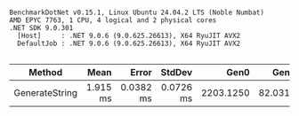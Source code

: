 ```

BenchmarkDotNet v0.15.1, Linux Ubuntu 24.04.2 LTS (Noble Numbat)
AMD EPYC 7763, 1 CPU, 4 logical and 2 physical cores
.NET SDK 9.0.301
  [Host]     : .NET 9.0.6 (9.0.625.26613), X64 RyuJIT AVX2
  DefaultJob : .NET 9.0.6 (9.0.625.26613), X64 RyuJIT AVX2


```
| Method         | Mean     | Error     | StdDev    | Gen0      | Gen1    | Allocated |
|--------------- |---------:|----------:|----------:|----------:|--------:|----------:|
| GenerateString | 1.915 ms | 0.0382 ms | 0.0726 ms | 2203.1250 | 82.0313 |  35.19 MB |
